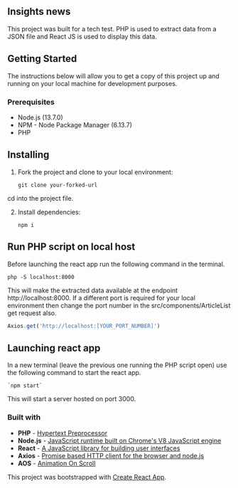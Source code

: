 ## Insights news

This project was built for a tech test. PHP is used to extract data from a JSON file and React JS is used to display this data.

## Getting Started

The instructions below will allow you to get a copy of this project up and running on your local machine for development purposes.

### Prerequisites

- Node.js (13.7.0)
- NPM - Node Package Manager (6.13.7)
- PHP

## Installing

1. Fork the project and clone to your local environment:

   `git clone your-forked-url`

cd into the project file. 

2. Install dependencies:

    `npm i`

## Run PHP script on local host

Before launching the react app run the following command in the terminal.

`php -S localhost:8000`

This will make the extracted data available at the endpoint http://localhost:8000. If a different port is required for your local environment then change the port number in the src/components/ArticleList get request also.

```js
Axios.get('http://localhost:[YOUR_PORT_NUMBER]')
```

## Launching react app

In a new terminal (leave the previous one running the PHP script open) use the following command to start the react app.

    `npm start`

This will start a server hosted on port 3000.

### Built with

- **PHP** - [Hypertext Preprocessor](https://www.php.net/)
- **Node.js** - [JavaScript runtime built on Chrome's V8 JavaScript engine](https://nodejs.org/en/)
- **React** - [A JavaScript library for building user interfaces](https://reactjs.org/)
- **Axios** - [Promise based HTTP client for the browser and node.js](https://github.com/axios/axios)
- **AOS** - [Animation On Scroll](https://michalsnik.github.io/aos/)



This project was bootstrapped with [Create React App](https://github.com/facebook/create-react-app).
